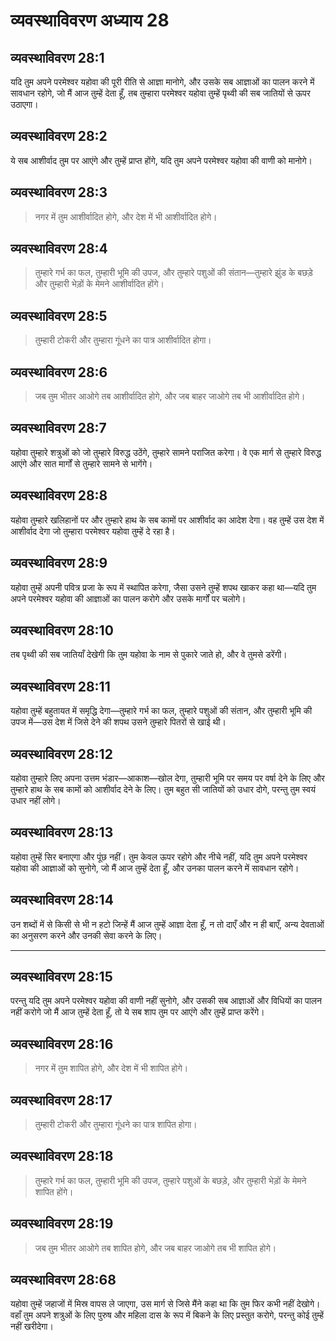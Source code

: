 # व्यवस्थाविवरण अध्याय 28

## व्यवस्थाविवरण 28:1
यदि तुम अपने परमेश्वर यहोवा की पूरी रीति से आज्ञा मानोगे, और उसके सब आज्ञाओं का पालन करने में सावधान रहोगे, जो मैं आज तुम्हें देता हूँ, तब तुम्हारा परमेश्वर यहोवा तुम्हें पृथ्वी की सब जातियों से ऊपर उठाएगा।

## व्यवस्थाविवरण 28:2
ये सब आशीर्वाद तुम पर आएंगे और तुम्हें प्राप्त होंगे, यदि तुम अपने परमेश्वर यहोवा की वाणी को मानोगे।

## व्यवस्थाविवरण 28:3
> नगर में तुम आशीर्वादित होगे, और देश में भी आशीर्वादित होगे।

## व्यवस्थाविवरण 28:4
> तुम्हारे गर्भ का फल, तुम्हारी भूमि की उपज, और तुम्हारे पशुओं की संतान—तुम्हारे झुंड के बछड़े और तुम्हारी भेड़ों के मेमने आशीर्वादित होंगे।

## व्यवस्थाविवरण 28:5
> तुम्हारी टोकरी और तुम्हारा गूंधने का पात्र आशीर्वादित होगा।

## व्यवस्थाविवरण 28:6
> जब तुम भीतर आओगे तब आशीर्वादित होगे, और जब बाहर जाओगे तब भी आशीर्वादित होगे।

## व्यवस्थाविवरण 28:7
यहोवा तुम्हारे शत्रुओं को जो तुम्हारे विरुद्ध उठेंगे, तुम्हारे सामने पराजित करेगा। वे एक मार्ग से तुम्हारे विरुद्ध आएंगे और सात मार्गों से तुम्हारे सामने से भागेंगे।

## व्यवस्थाविवरण 28:8
यहोवा तुम्हारे खलिहानों पर और तुम्हारे हाथ के सब कामों पर आशीर्वाद का आदेश देगा। वह तुम्हें उस देश में आशीर्वाद देगा जो तुम्हारा परमेश्वर यहोवा तुम्हें दे रहा है।

## व्यवस्थाविवरण 28:9
यहोवा तुम्हें अपनी पवित्र प्रजा के रूप में स्थापित करेगा, जैसा उसने तुम्हें शपथ खाकर कहा था—यदि तुम अपने परमेश्वर यहोवा की आज्ञाओं का पालन करोगे और उसके मार्गों पर चलोगे।

## व्यवस्थाविवरण 28:10
तब पृथ्वी की सब जातियाँ देखेगी कि तुम यहोवा के नाम से पुकारे जाते हो, और वे तुमसे डरेंगी।

## व्यवस्थाविवरण 28:11
यहोवा तुम्हें बहुतायत में समृद्धि देगा—तुम्हारे गर्भ का फल, तुम्हारे पशुओं की संतान, और तुम्हारी भूमि की उपज में—उस देश में जिसे देने की शपथ उसने तुम्हारे पितरों से खाई थी।

## व्यवस्थाविवरण 28:12
यहोवा तुम्हारे लिए अपना उत्तम भंडार—आकाश—खोल देगा, तुम्हारी भूमि पर समय पर वर्षा देने के लिए और तुम्हारे हाथ के सब कामों को आशीर्वाद देने के लिए। तुम बहुत सी जातियों को उधार दोगे, परन्तु तुम स्वयं उधार नहीं लोगे।

## व्यवस्थाविवरण 28:13
यहोवा तुम्हें सिर बनाएगा और पूंछ नहीं। तुम केवल ऊपर रहोगे और नीचे नहीं, यदि तुम अपने परमेश्वर यहोवा की आज्ञाओं को सुनोगे, जो मैं आज तुम्हें देता हूँ, और उनका पालन करने में सावधान रहोगे।

## व्यवस्थाविवरण 28:14
उन शब्दों में से किसी से भी न हटो जिन्हें मैं आज तुम्हें आज्ञा देता हूँ, न तो दाएँ और न ही बाएँ, अन्य देवताओं का अनुसरण करने और उनकी सेवा करने के लिए।

---

## व्यवस्थाविवरण 28:15
परन्तु यदि तुम अपने परमेश्वर यहोवा की वाणी नहीं सुनोगे, और उसकी सब आज्ञाओं और विधियों का पालन नहीं करोगे जो मैं आज तुम्हें देता हूँ, तो ये सब शाप तुम पर आएंगे और तुम्हें प्राप्त करेंगे।

## व्यवस्थाविवरण 28:16
> नगर में तुम शापित होगे, और देश में भी शापित होगे।

## व्यवस्थाविवरण 28:17
> तुम्हारी टोकरी और तुम्हारा गूंधने का पात्र शापित होगा।

## व्यवस्थाविवरण 28:18
> तुम्हारे गर्भ का फल, तुम्हारी भूमि की उपज, तुम्हारे पशुओं के बछड़े, और तुम्हारी भेड़ों के मेमने शापित होंगे।

## व्यवस्थाविवरण 28:19
> जब तुम भीतर आओगे तब शापित होगे, और जब बाहर जाओगे तब भी शापित होगे।

## व्यवस्थाविवरण 28:68
यहोवा तुम्हें जहाजों में मिस्र वापस ले जाएगा, उस मार्ग से जिसे मैंने कहा था कि तुम फिर कभी नहीं देखोगे। वहाँ तुम अपने शत्रुओं के लिए पुरुष और महिला दास के रूप में बिकने के लिए प्रस्तुत करोगे, परन्तु कोई तुम्हें नहीं खरीदेगा।
